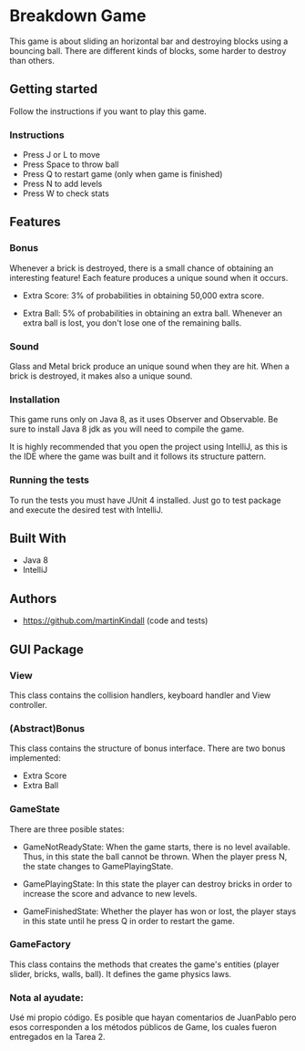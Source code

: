 # Breakdown Game

This game is about sliding an horizontal bar and destroying blocks using a bouncing ball. There are different kinds of blocks, some harder to destroy than others.

## Getting started

Follow the instructions if you want to play this game.

### Instructions

- Press J or L to move
- Press Space to throw ball
- Press Q to restart game (only when game is finished)
- Press N to add levels
- Press W to check stats

## Features

### Bonus

Whenever a brick is destroyed, there is a small chance of obtaining an interesting feature! Each feature produces a unique sound when it occurs.

- Extra Score: 3% of probabilities in obtaining 50,000 extra score.

- Extra Ball: 5% of probabilities in obtaining an extra ball. Whenever an extra ball is lost, you don't lose one of the remaining balls.

### Sound

Glass and Metal brick produce an unique sound when they are hit. When a brick is destroyed, it makes also a unique sound.

### Installation

This game runs only on Java 8, as it uses Observer and Observable. Be sure to install Java 8 jdk as you will need to compile the game. 

It is highly recommended that you open the project using IntelliJ, as this is the IDE where the game was built and it follows its structure pattern.

### Running the tests

To run the tests you must have JUnit 4 installed. Just go to test package and execute the desired test with IntelliJ.


## Built With

- Java 8
- IntelliJ

## Authors

- https://github.com/martinKindall (code and tests)

## GUI Package

### View

This class contains the collision handlers, keyboard handler and View controller. 

### (Abstract)Bonus

This class contains the structure of bonus interface. There are two bonus implemented:

- Extra Score
- Extra Ball


### GameState

There are three posible states:

- GameNotReadyState: When the game starts, there is no level available. Thus, in this state the ball cannot be thrown. When the player press N, the state changes to GamePlayingState.

- GamePlayingState: In this state the player can destroy bricks in order to increase the score and advance to new levels.

- GameFinishedState: Whether the player has won or lost, the player stays in this state until he press Q in order to restart the game.

### GameFactory

This class contains the methods that creates the game's entities (player slider, bricks, walls, ball). It defines the game physics laws. 


### Nota al ayudate:

Usé mi propio código. Es posible que hayan comentarios de JuanPablo pero esos corresponden a los métodos públicos de Game, los cuales fueron entregados en la Tarea 2.